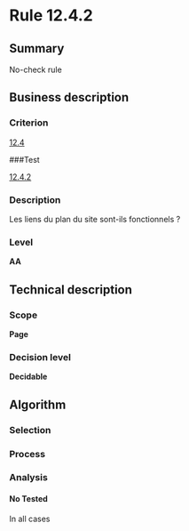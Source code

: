 # Rule 12.4.2

## Summary

No-check rule

## Business description

### Criterion

[12.4](http://references.modernisation.gouv.fr/referentiel-technique-0#crit-12-4)

###Test

[12.4.2](http://references.modernisation.gouv.fr/referentiel-technique-0#test-12-4-2)

### Description

Les liens du plan du site sont-ils fonctionnels ?

### Level

**AA**

## Technical description

### Scope

**Page**

### Decision level

**Decidable**

## Algorithm


### Selection

### Process

### Analysis

#### No Tested 

In all cases
